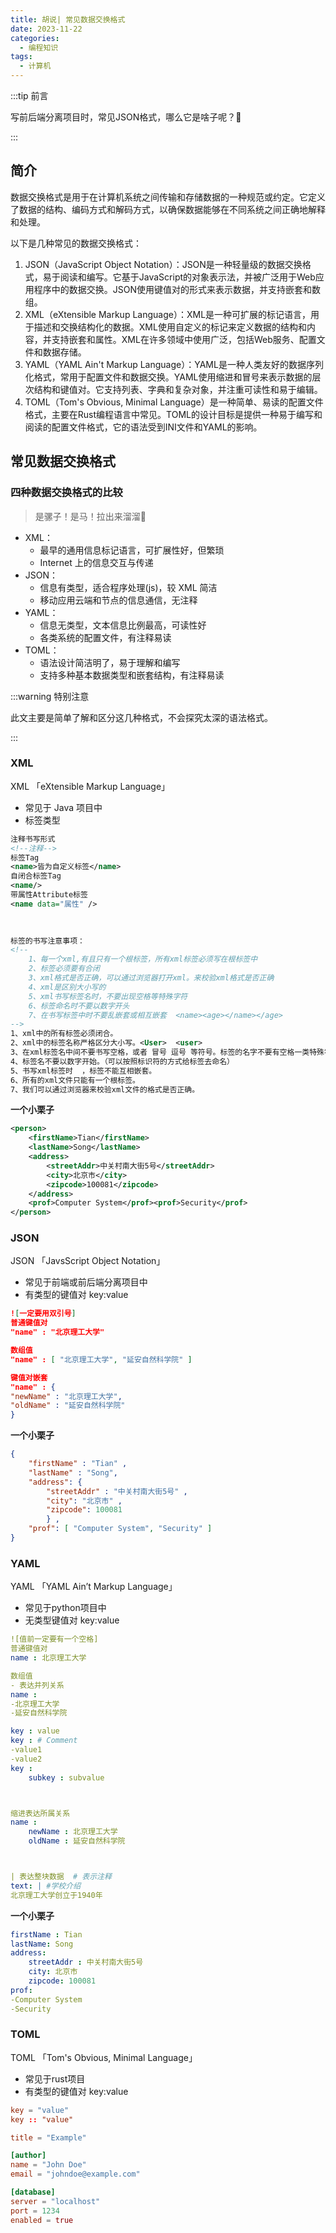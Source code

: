 ```yaml
---
title: 胡说| 常见数据交换格式
date: 2023-11-22
categories:
  - 编程知识
tags:
  - 计算机
---
```


:::tip 前言

写前后端分离项目时，常见JSON格式，哪么它是啥子呢？🤔

:::

## 简介

数据交换格式是用于在计算机系统之间传输和存储数据的一种规范或约定。它定义了数据的结构、编码方式和解码方式，以确保数据能够在不同系统之间正确地解释和处理。

以下是几种常见的数据交换格式：

1. JSON（JavaScript Object Notation）：JSON是一种轻量级的数据交换格式，易于阅读和编写。它基于JavaScript的对象表示法，并被广泛用于Web应用程序中的数据交换。JSON使用键值对的形式来表示数据，并支持嵌套和数组。
2. XML（eXtensible Markup Language）：XML是一种可扩展的标记语言，用于描述和交换结构化的数据。XML使用自定义的标记来定义数据的结构和内容，并支持嵌套和属性。XML在许多领域中使用广泛，包括Web服务、配置文件和数据存储。
3. YAML（YAML Ain't Markup Language）：YAML是一种人类友好的数据序列化格式，常用于配置文件和数据交换。YAML使用缩进和冒号来表示数据的层次结构和键值对。它支持列表、字典和复杂对象，并注重可读性和易于编辑。
4. TOML（Tom's Obvious, Minimal Language）是一种简单、易读的配置文件格式，主要在Rust编程语言中常见。TOML的设计目标是提供一种易于编写和阅读的配置文件格式，它的语法受到INI文件和YAML的影响。




## 常见数据交换格式

### 四种数据交换格式的比较

> 是骡子！是马！拉出来溜溜🤪

- XML：
  - 最早的通用信息标记语言，可扩展性好，但繁琐
  - Internet 上的信息交互与传递
- JSON：
  - 信息有类型，适合程序处理(js)，较 XML 简洁
  - 移动应用云端和节点的信息通信，无注释
- YAML：
  - 信息无类型，文本信息比例最高，可读性好
  - 各类系统的配置文件，有注释易读
- TOML：
  - 语法设计简洁明了，易于理解和编写
  - 支持多种基本数据类型和嵌套结构，有注释易读



:::warning 特别注意

此文主要是简单了解和区分这几种格式，不会探究太深的语法格式。

:::

### XML

XML 「eXtensible Markup Language」

- 常见于 Java 项目中
- 标签类型

```xml
注释书写形式
<!--注释-->
标签Tag
<name>皆为自定义标签</name>
自闭合标签Tag
<name/>
带属性Attribute标签
<name data="属性" />

 
 
标签的书写注意事项：
<!--
    1、每一个xml,有且只有一个根标签，所有xml标签必须写在根标签中
    2、标签必须要有合闭
    3、xml格式是否正确，可以通过浏览器打开xml。来校验xml格式是否正确
    4、xml是区别大小写的
    5、xml书写标签名时，不要出现空格等特殊字符
    6、标签命名时不要以数字开头
    7、在书写标签中时不要乱嵌套或相互嵌套  <name><age></name></age>
-->
1、xml中的所有标签必须闭合。
2、xml中的标签名称严格区分大小写。<User>  <user>
3、在xml标签名中间不要书写空格，或者 冒号 逗号 等符号。标签的名字不要有空格一类特殊符号。
4、标签名不要以数字开始。（可以按照标识符的方式给标签去命名）
5、书写xml标签时  ，标签不能互相嵌套。
6、所有的xml文件只能有一个根标签。
7、我们可以通过浏览器来校验xml文件的格式是否正确。
```

**一个小栗子**

```xml
<person>
	<firstName>Tian</firstName>
	<lastName>Song</lastName>
	<address>
		<streetAddr>中关村南大街5号</streetAddr>
		<city>北京市</city>
		<zipcode>100081</zipcode>
	</address>
	<prof>Computer System</prof><prof>Security</prof>
</person>
```



### JSON

JSON 「JavsScript Object Notation」

- 常见于前端或前后端分离项目中
- 有类型的键值对 key:value

```json
![一定要用双引号]
普通键值对
"name" : "北京理工大学"

数组值
"name" : [ "北京理工大学", "延安自然科学院" ]

键值对嵌套
"name" : {
"newName" : "北京理工大学",
"oldName" : "延安自然科学院"
}
```

**一个小栗子**

```json
{
	"firstName" : "Tian" ,
	"lastName" : "Song",
	"address": {
		"streetAddr" : "中关村南大街5号" ,
		"city": "北京市" ,
		"zipcode": 100081
		} ,
	"prof": [ "Computer System", "Security" ]
}
```



### YAML

YAML 「YAML Ain’t Markup Language」

- 常见于python项目中
- 无类型键值对 key:value

```yaml
![值前一定要有一个空格]
普通键值对
name : 北京理工大学

数组值
‐ 表达并列关系
name :
‐北京理工大学
‐延安自然科学院

key : value
key : # Comment
‐value1
‐value2
key :
	subkey : subvalue



缩进表达所属关系
name :
	newName : 北京理工大学
	oldName : 延安自然科学院



| 表达整块数据  # 表示注释
text: | #学校介绍
北京理工大学创立于1940年

```

**一个小栗子**

```yaml
firstName : Tian
lastName: Song
address:
	streetAddr : 中关村南大街5号
	city: 北京市
	zipcode: 100081
prof:
‐Computer System
‐Security
```



### TOML

TOML 「Tom's Obvious, Minimal Language」

- 常见于rust项目
- 有类型的键值对 key:value

```toml
key = "value"
key :: "value"

title = "Example"

[author]
name = "John Doe"
email = "johndoe@example.com"

[database]
server = "localhost"
port = 1234
enabled = true
```
